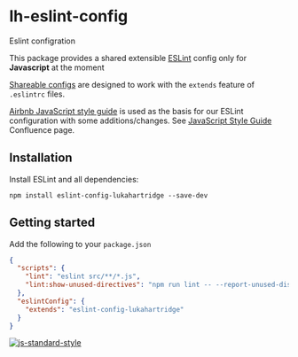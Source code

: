 # lh-eslint-config

Eslint configration

This package provides a shared extensible [ESLint](https://eslint.org/) config only for **Javascript** at the moment

[Shareable configs](https://eslint.org/docs/developer-guide/shareable-configs) are designed to work with the `extends` feature of `.eslintrc` files.

[Airbnb JavaScript style guide](http://airbnb.io/javascript/) is used as the basis for our ESLint configuration with some additions/changes. See [JavaScript Style Guide](https://cloudbeds.atlassian.net/wiki/spaces/ES/pages/531398675/JavaScript+Style+Guide) Confluence page.

## Installation

Install ESLint and all dependencies:

```
npm install eslint-config-lukahartridge --save-dev
```

## Getting started

Add the following to your `package.json`

```json
{
  "scripts": {
    "lint": "eslint src/**/*.js",
    "lint:show-unused-directives": "npm run lint -- --report-unused-disable-directives"
  },
  "eslintConfig": {
    "extends": "eslint-config-lukahartridge"
  }
}
```

[![js-standard-style](https://cdn.rawgit.com/standard/standard/master/badge.svg)](http://standardjs.com)
